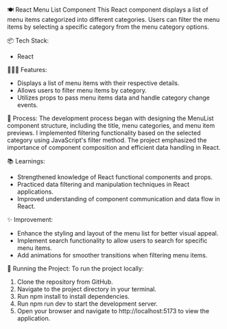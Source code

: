 🍽️ React Menu List Component
This React component displays a list of menu items categorized into different categories. Users can filter the menu items by selecting a specific category from the menu category options.

📦 Tech Stack:
* React

👩🏽‍🍳 Features:

* Displays a list of menu items with their respective details.
* Allows users to filter menu items by category.
* Utilizes props to pass menu items data and handle category change events.

💭 Process:
The development process began with designing the MenuList component structure, including the title, menu categories, and menu item previews. I implemented filtering functionality based on the selected category using JavaScript's filter method. The project emphasized the importance of component composition and efficient data handling in React.

📚 Learnings:
* Strengthened knowledge of React functional components and props.
* Practiced data filtering and manipulation techniques in React applications.
* Improved understanding of component communication and data flow in React.

✨ Improvement:
* Enhance the styling and layout of the menu list for better visual appeal.
* Implement search functionality to allow users to search for specific menu items.
* Add animations for smoother transitions when filtering menu items.

🚦 Running the Project: To run the project locally:

1. Clone the repository from GitHub.
2. Navigate to the project directory in your terminal.
3. Run npm install to install dependencies.
4. Run npm run dev to start the development server.
5. Open your browser and navigate to http://localhost:5173 to view the application.